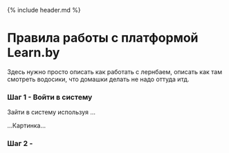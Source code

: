 {% include header.md %}

Правила работы с платформой Learn.by
====================

Здесь нужно просто описать как работать с лернбаем, описать как там смотреть водосики, что домашки делать не надо оттуда итд.

### Шаг 1 - Войти в систему
Зайти в систему используя ...

...Картинка...

### Шаг 2 - 
